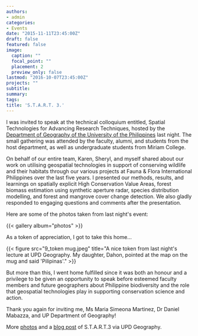 ```yaml
---
authors:
- admin
categories:
- Events
date: "2015-11-11T23:45:00Z"
draft: false
featured: false
image:
  caption: ""
  focal_point: ""
  placement: 2
  preview_only: false
lastmod: "2016-10-07T23:45:00Z"
projects: ""
subtitle:
summary:
tags:
title: 'S.T.A.R.T. 3.'
---
```

I was invited to speak at the technical colloquium entitled, Spatial Technologies for Advancing Research Techniques, hosted by the [Department of Geography of the University of the Philippines](http://www.geog.upd.edu.ph/) last night. The small gathering was attended by the faculty, alumni, and students from the host department, as well as undergraduate students from Miriam College.

On behalf of our entire team, Karen, Sheryl, and myself shared about our work on utilising geospatial technologies in support of conserving wildlife and their habitats through our various projects at Fauna & Flora International Philippines over the last five years. I presented our methods, results, and learnings on spatially explicit High Conservation Value Areas, forest biomass estimation using synthetic aperture radar, species distribution modelling, and forest and mangrove cover change detection. We also gladly responded to engaging questions and comments after the presentation.

Here are some of the photos taken from last night's event:

{{< gallery album="photos" >}}

As a token of appreciation, I got to take this home...

{{< figure src="9_token mug.jpeg" title="A nice token from last night's lecture at UPD Geography. My daughter, Dahon, pointed at the map on the mug and said 'Pilipinas'." >}}

But more than this, I went home fulfilled since it was both an honour and a privilege to be given an opportunity to speak before esteemed faculty members and future geographers about Philippine biodiversity and the role that geospatial technologies play in supporting conservation science and action.

Thank you again for inviting me, Ms Maria Simeona Martinez, Dr Daniel Mabazza, and UP Department of Geography!

More [photos](https://www.facebook.com/media/set/?vanity=UPDGeography&set=a.1169197949792309) and a [blog post](http://updgeography.blogspot.com/2015/12/start-3-geospatial-technologies-for.html) of S.T.A.R.T.3 via UPD Geography.